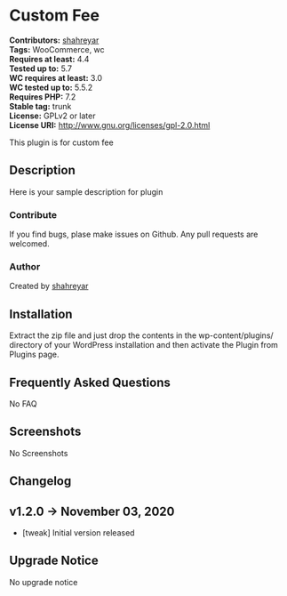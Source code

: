 # Custom Fee #
**Contributors:** [shahreyar](https://github.com/Shahreyar46)<br>
**Tags:** WooCommerce, wc<br>
**Requires at least:** 4.4<br>
**Tested up to:** 5.7<br>
**WC requires at least:** 3.0<br>
**WC tested up to:** 5.5.2<br>
**Requires PHP:** 7.2<br>
**Stable tag:** trunk<br>
**License:** GPLv2 or later<br>
**License URI:** http://www.gnu.org/licenses/gpl-2.0.html<br>

This plugin is for custom fee

## Description ##
Here is your sample description for plugin

### Contribute ###
If you find bugs, plase make issues on Github. Any pull requests are welcomed.

### Author ###
Created by [shahreyar](https://github.com/Shahreyar46)

## Installation ##

Extract the zip file and just drop the contents in the wp-content/plugins/ directory of your WordPress installation and then activate the Plugin from Plugins page.

## Frequently Asked Questions ##
No FAQ

## Screenshots ##
No Screenshots

## Changelog ##

v1.2.0 -> November 03, 2020
--------------------------------------------
- [tweak] Initial version released

## Upgrade Notice ##
No upgrade notice
